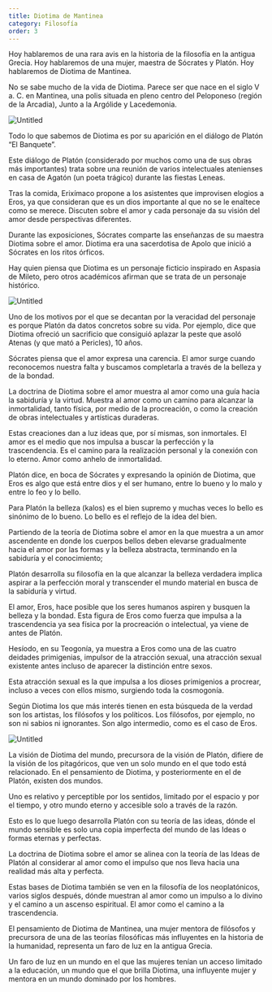 ```yaml
---
title: Diotima de Mantinea
category: Filosofía
order: 3
---
```


Hoy hablaremos de una rara avis en la historia de la filosofía en la antigua Grecia. Hoy hablaremos de una mujer, maestra de Sócrates y Platón. Hoy hablaremos de Diotima de Mantinea.

No se sabe mucho de la vida de Diotima. Parece ser que nace en el siglo V a. C. en Mantinea, una polis situada en pleno centro del Peloponeso (región de la Arcadia), Junto a la Argólide y Lacedemonia.

![Untitled]({{site.baseurl}}/images/Diotima%20de%20Mantinea%20e4869b44f2a34743ae82da50c3697507/Untitled.png)

Todo lo que sabemos de Diotima es por su aparición en el diálogo de Platón “El Banquete”. 

Este diálogo de Platón (considerado por muchos como una de sus obras más importantes) trata sobre una reunión de varios intelectuales atenienses en casa de Agatón (un poeta trágico) durante las fiestas Leneas. 

Tras la comida, Erixímaco propone a los asistentes que improvisen elogios a Eros, ya que consideran que es un dios importante al que no se le enaltece como se merece. Discuten sobre el amor y cada personaje da su visión del amor desde perspectivas diferentes. 

Durante las exposiciones, Sócrates comparte las enseñanzas de su maestra Diotima sobre el amor. Diotima era una sacerdotisa de Apolo que inició a Sócrates en los ritos órficos. 

Hay quien piensa que Diotima es un personaje ficticio inspirado en Aspasia de Mileto, pero otros académicos afirman que se trata de un personaje histórico. 

![Untitled]({{site.baseurl}}/images/Diotima%20de%20Mantinea%20e4869b44f2a34743ae82da50c3697507/Untitled%201.png)

Uno de los motivos por el que se decantan por la veracidad del personaje es porque Platón da datos concretos sobre su vida. Por ejemplo, dice que Diotima ofreció un sacrificio que consiguió aplazar la peste que asoló Atenas (y que mató a Pericles), 10 años.

Sócrates piensa que el amor expresa una carencia. El amor surge cuando reconocemos nuestra falta y buscamos completarla a través de la belleza y de la bondad. 

La doctrina de Diotima sobre el amor muestra al amor como una guía hacia la sabiduría y la virtud. Muestra al amor como un camino para alcanzar la inmortalidad, tanto física, por medio de la procreación, o como la creación de obras intelectuales y artísticas duraderas. 

Estas creaciones dan a luz ideas que, por sí mismas, son inmortales. El amor es el medio que nos impulsa a buscar la perfección y la trascendencia. Es el camino para la realización personal y la conexión con lo eterno. Amor como anhelo de inmortalidad.

Platón dice, en boca de Sócrates y expresando la opinión de Diotima, que Eros es algo que está entre dios y el ser humano, entre lo bueno y lo malo y entre lo feo y lo bello. 

Para Platón la belleza (kalos) es el bien supremo y muchas veces lo bello es sinónimo de lo bueno. Lo bello es el reflejo de la idea del bien.

Partiendo de la teoría de Diotima sobre el amor en la que muestra a un amor ascendente en donde los cuerpos bellos deben elevarse gradualmente hacia el amor por las formas y la belleza abstracta, terminando en la sabiduría y el conocimiento; 

Platón desarrolla su filosofía en la que alcanzar la belleza verdadera implica aspirar a la perfección moral y transcender el mundo material en busca de la sabiduría y virtud.

El amor, Eros, hace posible que los seres humanos aspiren y busquen la belleza y la bondad. Esta figura de Eros como fuerza que impulsa a la trascendencia ya sea física por la procreación o intelectual, ya viene de antes de Platón. 

Hesíodo, en su Teogonía, ya muestra a Eros como una de las cuatro deidades primigenias, impulsor de la atracción sexual, una atracción sexual existente antes incluso de aparecer la distinción entre sexos.

Esta atracción sexual es la que impulsa a los dioses primigenios a procrear, incluso a veces con ellos mismo, surgiendo toda la cosmogonía.

Según Diotima los que más interés tienen en esta búsqueda de la verdad son los artistas, los filósofos y los políticos. Los filósofos, por ejemplo, no son ni sabios ni ignorantes. Son algo intermedio, como es el caso de Eros.

![Untitled]({{site.baseurl}}/images/Diotima%20de%20Mantinea%20e4869b44f2a34743ae82da50c3697507/Untitled%202.png)

La visión de Diotima del mundo, precursora de la visión de Platón, difiere de la visión de los pitagóricos, que ven un solo mundo en el que todo está relacionado. En el pensamiento de Diotima, y posteriormente en el de Platón, existen dos mundos. 

Uno es relativo y perceptible por los sentidos, limitado por el espacio y por el tiempo, y otro mundo eterno y accesible solo a través de la razón.

Esto es lo que luego desarrolla Platón con su teoría de las ideas, dónde el mundo sensible es solo una copia imperfecta del mundo de las Ideas o formas eternas y perfectas. 

La doctrina de Diotima sobre el amor se alinea con la teoría de las Ideas de Platón al considerar al amor como el impulso que nos lleva hacia una realidad más alta y perfecta. 

Estas bases de Diotima también se ven en la filosofía de los neoplatónicos, varios siglos después, dónde muestran al amor como un impulso a lo divino y el camino a un ascenso espiritual. El amor como el camino a la trascendencia.

El pensamiento de Diotima de Mantinea, una mujer mentora de filósofos y precursora de una de las teorías filosóficas más influyentes en la historia de la humanidad, representa un faro de luz en la antigua Grecia. 

Un faro de luz en un mundo en el que las mujeres tenían un acceso limitado a la educación, un mundo que el que brilla Diotima, una influyente mujer y mentora en un mundo dominado por los hombres.